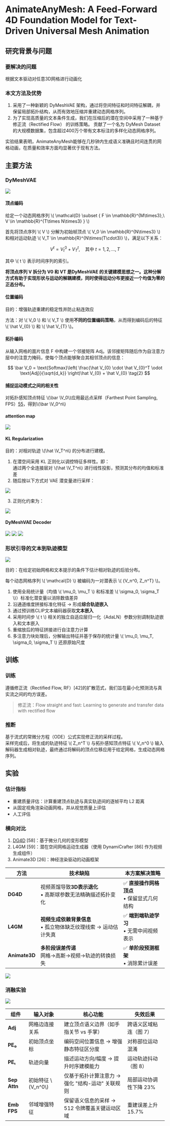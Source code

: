 # AnimateAnyMesh: A Feed-Forward 4D Foundation Model for Text-Driven Universal Mesh Animation

## 研究背景与问题

### 要解决的问题

根据文本驱动对任意3D网格进行动画化

### 本文方法及优势

1. 采用了一种新颖的 DyMeshVAE 架构，通过将空间特征和时间特征解耦，并保留局部拓扑结构，从而有效地压缩并重建动态网格序列。
2. 为了实现高质量的文本条件生成，我们在压缩后的潜在空间中采用了一种基于修正流（Rectified Flow） 的训练策略。
贡献了一个名为 DyMesh Dataset 的大规模数据集，包含超过400万个带有文本标注的多样化动态网格序列。

实验结果表明，AnimateAnyMesh能够在几秒钟内生成语义准确且时间连贯的网格动画，在质量和效率方面均显著优于现有方法。

## 主要方法

### DyMeshVAE

![](./assets/109-图2.png) 

#### 顶点编码

给定一个动态网格序列 \\( \mathcal{D} \subset \{ F \in \mathbb{R}^{M\times3},\ V \in \mathbb{R}^{T\times N\times3} \} \\)

首先将顶点序列 \\( V \\) 分解为初始帧顶点 \\( V_0 \in \mathbb{R}^{N\times3} \\) 和相对运动轨迹 \\( V_T \in \mathbb{R}^{N\times(T\cdot3)} \\)，满足以下关系：

$$
V^t = V^0_t + V^t_T,\quad \text{其中 } t = 1, 2, \dots, T
$$

其中 \\( t \\) 表示时间序列的索引。

**将顶点序列 V 拆分为 V0 和 VT 是DyMeshVAE 的关键建模思想之一。这种分解方式有助于实现形状与运动的解耦建模，同时使得运动分布更接近一个均值为零的正态分布。**

#### 位置编码

目的：增强轨迹重建的稳定性并防止粘连效应

方法：对 \\( V_0 \\) 和 \\( V_T \\) 使用**不同的位置编码策略**，从而得到编码后的特征 \\( \hat V_{0} \\) 和 \\( \hat V_{T} \\)。

#### 拓扑编码

从输入网格的面片信息 F 中构建一个邻接矩阵 Adj。该邻接矩阵随后作为自注意力层中的注意力掩码，使每个顶点能够聚合其相邻顶点的信息：

$$
\bar V_0 = \text{Softmax}\left( \frac{\hat V_{0} \cdot \hat V_{0}^T \odot \text{Adj}}{\sqrt{d_k}} \right)\hat V_{0} + \hat V_{0}
\tag{2}
$$

#### 捕捉运动模式之间的相关性

对拓扑感知顶点特征 \\(\bar \V_0\\)应用最远点采样（Farthest Point Sampling, FPS）[55]，得到\\(\bar \V_0^n\\)

> [55]: Pointnet++

#### attention map

![](./assets/109-公式3.png) 

#### KL Regularization

目的：对相对轨迹 \\(\hat \V_T^n\\) 的分布进行建模。

1. 在潜空间采用 KL 正则化以调控特征多样性。即：  
   通过两个全连接层对 \\(\hat \V_T^n\\) 进行线性投影，预测其分布的均值和标准差
2. 随后按以下方式对 VAE 潜变量进行采样：

![](./assets/109-公式5.png) 

3. 正则化约束为：  

![](./assets/109-公式6.png) 

#### DyMeshVAE Decoder

![](./assets/109-公式7.png) 
![](./assets/109-公式9.png) 
![](./assets/109-公式10.png) 

### 形状引导的文本到轨迹模型

![](./assets/109-图4.png) 

目的：在给定初始网格和文本提示的条件下估计相对轨迹的后验分布。


每个动态网格序列 \\( \mathcal{D} \\) 被编码为一对潜表示 \\( \{V_n^0, Z_n^T\} \\)。  
1. 使用全局统计量（均值 \\( \mu_0, \mu_T \\) 和标准差 \\( \sigma_0, \sigma_T \\)）标准化潜变量以消除数值差异  
2. 沿通道维度拼接标准化特征 → 形成**综合轨迹嵌入**  
3. 通过预训练CLIP文本编码器获取**文本嵌入**  
4. 采用时间步 \\( t \\) 相关的独立自适应层归一化（AdaLN）参数分别调制轨迹嵌入和文本嵌入  
5. 重缩放后的特征拼接进行自注意力计算  
6. 多注意力块处理后，分解输出特征并基于保存的统计量 \\( \mu_0, \mu_T, \sigma_0, \sigma_T \\) 还原原始尺度  

## 训练

### 训练

遵循修正流（Rectified Flow, RF）[42]的扩散范式，我们旨在最小化预测流与真实流之间的均方误差。

> 修正流：Flow straight and fast: Learning to generate and transfer data with rectified flow

### 推断

基于流式的常微分方程（ODE）公式实现修正流的采样过程。  
采样完成后，将生成的轨迹特征 \\( Z_n^T \\) 与拓扑感知顶点特征 \\( V_n^0 \\) 输入解码器生成相对轨迹，最终通过将解码的顶点位移应用于给定网格，生成动态网格序列。  

## 实验

### 估计指标

- 重建质量评估：计算重建顶点轨迹与真实轨迹间的逐帧平均 L2 距离
- 从固定视角渲染动画网格，并从视觉质量上评估
- 人工评估

### 横向对比

1. [DG4D](./111.md) [58]：基于微分几何的变形模型
2. L4GM [59]：潜在空间网格运动生成器（使用 DynamiCrafter [86] 作为视频生成组件）
3. Animate3D [26]：神经渲染驱动的动画框架

| **方法** | 技术缺陷 | 本方案解决策略 |  
|----------|----------|----------------|  
| **DG4D** | 视频蒸馏导致**3D表示退化**<br>• 高斯球参数无法精确描述拓扑变化 | ✅ **直接操作网格顶点**<br>• 保留显式几何结构 |  
| **L4GM** | **视频生成依赖背景信息**<br>• 孤立物体缺乏纹理线索 → 运动估计失真 | ✅ **端到端轨迹学习**<br>• 无需中间视频表示 |  
| **Animate3D** | **多阶段误差传递**<br>网格→高斯→视频→轨迹的转换损失 | ✅ **单阶段预测框架**<br>• 消除累计误差 |  

![](./assets/109-表2.png) 

### 消融实验

![](./assets/109-表3.png) 

| **组件**       | 输入对象               | 核心功能                                                                 | 失效后果                  |  
|----------------|------------------------|--------------------------------------------------------------------------|-------------------------|  
| **Adj**        | 网格边连接关系         | 建立顶点语义边界（如手指关节 vs 手掌）                                    | 跨语义区域粘连（图 7）    |  
| **PE₀**        | 初始顶点坐标           | 编码空间位置信息 → 增强静态特征区分度                                     | 对称部位运动混淆          |  
| **PEₜ**        | 轨迹向量               | 描述运动方向/幅度 → 提升时序建模能力                                      | 运动轨迹抖动（图 8）      |  
| **Sep Attn**   | 初始特征 \\(V_n^0\\)     | 仅基于拓扑计算注意力 → 强化 "结构-运动" 关联规则                          | 局部运动协调性下降 23%    |  
| **Emb FPS**    | 邻域增强特征           | 保留语义信息的采样 → 512 令牌覆盖关键运动区域                             | 重建误差上升 15.7%        |  
